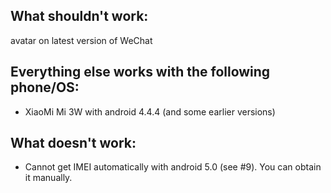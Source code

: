 ## What shouldn't work:
avatar on latest version of WeChat

## Everything else works with the following phone/OS:
+ XiaoMi Mi 3W with android 4.4.4 (and some earlier versions)



## What doesn't work:
+ Cannot get IMEI automatically with android 5.0 (see #9). You can obtain it manually.

